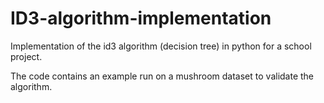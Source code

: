 # ID3-algorithm-implementation
Implementation of the id3 algorithm (decision tree) in python for a school project. 

The code contains an example run on a mushroom dataset to validate the algorithm.
